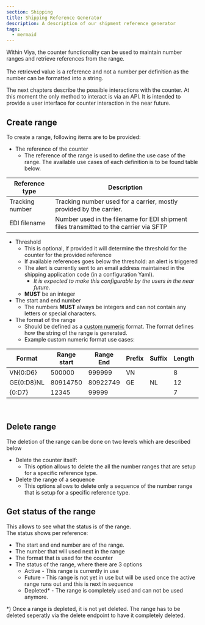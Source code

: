 ```yaml
---
section: Shipping
title: Shipping Reference Generator
description: A description of our shipment reference generator
tags:
  - mermaid
---
```



Within Viya, the counter functionality can be used to maintain number ranges and retrieve references from the range.<br><br>
The retrieved value is a reference and not a number per definition as the number can be formatted into a string.

The next chapters describe the possible interactions with the counter. At this moment the only method to interact is via an API. It is intended to provide a user interface for counter interaction in the near future.

## Create range
To create a range, following items are to be provided: 
- The reference of the counter 
  - The reference of the range is used to define the use case of the range. The available use cases of each definition is to be found table below.

|Reference type|Description
|---|---|
|Tracking number|Tracking number used for a carrier, mostly provided by the carrier.|
|EDI filename|Number used in the filename for EDI shipment files transmitted to the carrier via SFTP|

- Threshold
  - This is optional, if provided it will determine the threshold for the counter for the provided reference
  - If available references goes below the threshold: an alert is triggered
  - The alert is currently sent to an email address maintained in the shipping application code (in a configuration Yaml).
    - *It is expected to make this configurable by the users in the near future.*
  - **MUST** be an integer
- The start and end number 
  - The numbers **MUST** always be integers and can not contain any letters or special characters.
- The format of the range
  - Should be defined as a [custom numeric](https://learn.microsoft.com/en-us/dotnet/standard/base-types/custom-numeric-format-strings) format. The format defines how the string of the range is generated.
  - Example custom numeric format use cases:
  
|Format|Range start|Range End|Prefix|Suffix|Length|Example value
|--|--|--|--|--|--|--|
|VN{0:D6}|500000|999999|VN||8|VN500001
|GE{0:D8}NL|80914750|80922749|GE|NL|12|GE80914751NL
|{0:D7}|12345|99999|||7|0012346

<br>


## Delete range
The deletion of the range can be done on two levels which are described below
 - Delete the counter itself: 
    - This option allows to delete the all the number ranges that are setup for a specific reference type.
- Delete the range of a sequence
   - This options allows to delete only a sequence of the number range that is setup for a specific reference type. 

## Get status of the range
This allows to see what the status is of the range. <br>
The status shows per reference:<br>
* The start and end number are of the range.
* The number that will used next in the range
* The format that is used for the counter
* The status of the range, where there are 3 options
  * Active - This range is currently in use
  * Future - This range is not yet in use but will be used once the active range runs out and this is next in sequence
  * Depleted* - The range is completely used and can not be used anymore.

*) Once a range is depleted, it is not yet deleted. The range has to be deleted seperatly via the delete endpoint to have it  completely deleted.

